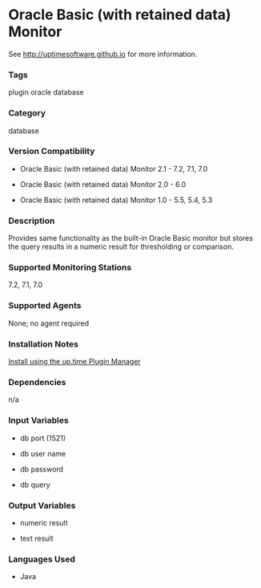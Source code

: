 # Oracle Basic (with retained data) Monitor

See http://uptimesoftware.github.io for more information.

### Tags 
 plugin   oracle   database  

### Category

database

### Version Compatibility


  
* Oracle Basic (with retained data) Monitor 2.1 - 7.2, 7.1, 7.0
  

  
* Oracle Basic (with retained data) Monitor 2.0 - 6.0
  

  
* Oracle Basic (with retained data) Monitor 1.0 - 5.5, 5.4, 5.3
  


### Description
Provides same functionality as the built-in Oracle Basic monitor but stores the query results in a numeric result for thresholding or comparison.


### Supported Monitoring Stations

7.2, 7.1, 7.0

### Supported Agents
None; no agent required

### Installation Notes
<p><a href="https://github.com/uptimesoftware/uptime-plugin-manager">Install using the up.time Plugin Manager</a></p>


### Dependencies
<p>n/a</p>


### Input Variables

* db port (1521)

* db user name

* db password

* db query


### Output Variables


* numeric result

* text result


### Languages Used

* Java

